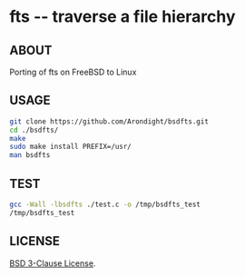 # fts -- traverse a file hierarchy

## ABOUT

Porting of fts on FreeBSD to Linux

## USAGE

```sh
git clone https://github.com/Arondight/bsdfts.git
cd ./bsdfts/
make
sudo make install PREFIX=/usr/
man bsdfts
```

## TEST

```sh
gcc -Wall -lbsdfts ./test.c -o /tmp/bsdfts_test
/tmp/bsdfts_test
```

## LICENSE

[BSD 3-Clause License](LICENSE).

